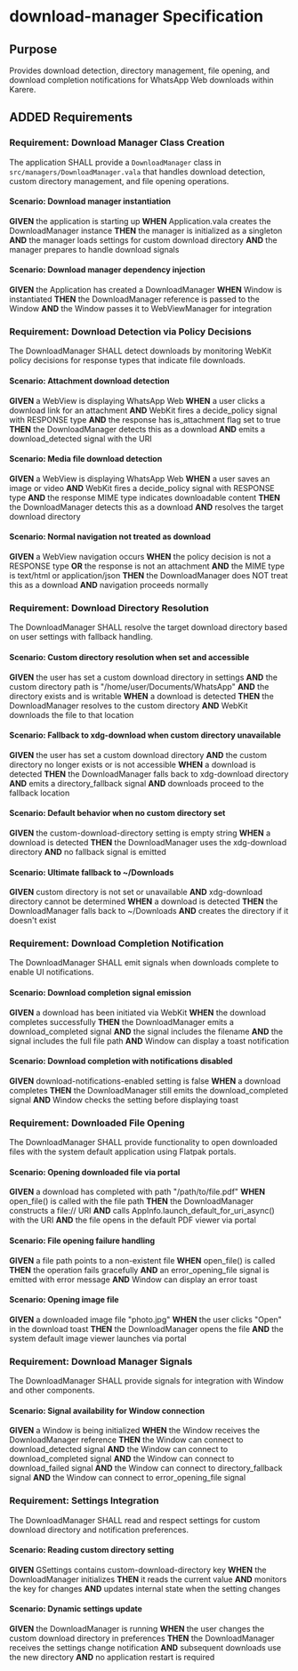 # download-manager Specification

## Purpose
Provides download detection, directory management, file opening, and download completion notifications for WhatsApp Web downloads within Karere.

## ADDED Requirements

### Requirement: Download Manager Class Creation
The application SHALL provide a `DownloadManager` class in `src/managers/DownloadManager.vala` that handles download detection, custom directory management, and file opening operations.

#### Scenario: Download manager instantiation
**GIVEN** the application is starting up
**WHEN** Application.vala creates the DownloadManager instance
**THEN** the manager is initialized as a singleton
**AND** the manager loads settings for custom download directory
**AND** the manager prepares to handle download signals

#### Scenario: Download manager dependency injection
**GIVEN** the Application has created a DownloadManager
**WHEN** Window is instantiated
**THEN** the DownloadManager reference is passed to the Window
**AND** the Window passes it to WebViewManager for integration

### Requirement: Download Detection via Policy Decisions
The DownloadManager SHALL detect downloads by monitoring WebKit policy decisions for response types that indicate file downloads.

#### Scenario: Attachment download detection
**GIVEN** a WebView is displaying WhatsApp Web
**WHEN** a user clicks a download link for an attachment
**AND** WebKit fires a decide_policy signal with RESPONSE type
**AND** the response has is_attachment flag set to true
**THEN** the DownloadManager detects this as a download
**AND** emits a download_detected signal with the URI

#### Scenario: Media file download detection
**GIVEN** a WebView is displaying WhatsApp Web
**WHEN** a user saves an image or video
**AND** WebKit fires a decide_policy signal with RESPONSE type
**AND** the response MIME type indicates downloadable content
**THEN** the DownloadManager detects this as a download
**AND** resolves the target download directory

#### Scenario: Normal navigation not treated as download
**GIVEN** a WebView navigation occurs
**WHEN** the policy decision is not a RESPONSE type
**OR** the response is not an attachment
**AND** the MIME type is text/html or application/json
**THEN** the DownloadManager does NOT treat this as a download
**AND** navigation proceeds normally

### Requirement: Download Directory Resolution
The DownloadManager SHALL resolve the target download directory based on user settings with fallback handling.

#### Scenario: Custom directory resolution when set and accessible
**GIVEN** the user has set a custom download directory in settings
**AND** the custom directory path is "/home/user/Documents/WhatsApp"
**AND** the directory exists and is writable
**WHEN** a download is detected
**THEN** the DownloadManager resolves to the custom directory
**AND** WebKit downloads the file to that location

#### Scenario: Fallback to xdg-download when custom directory unavailable
**GIVEN** the user has set a custom download directory
**AND** the custom directory no longer exists or is not accessible
**WHEN** a download is detected
**THEN** the DownloadManager falls back to xdg-download directory
**AND** emits a directory_fallback signal
**AND** downloads proceed to the fallback location

#### Scenario: Default behavior when no custom directory set
**GIVEN** the custom-download-directory setting is empty string
**WHEN** a download is detected
**THEN** the DownloadManager uses the xdg-download directory
**AND** no fallback signal is emitted

#### Scenario: Ultimate fallback to ~/Downloads
**GIVEN** custom directory is not set or unavailable
**AND** xdg-download directory cannot be determined
**WHEN** a download is detected
**THEN** the DownloadManager falls back to ~/Downloads
**AND** creates the directory if it doesn't exist

### Requirement: Download Completion Notification
The DownloadManager SHALL emit signals when downloads complete to enable UI notifications.

#### Scenario: Download completion signal emission
**GIVEN** a download has been initiated via WebKit
**WHEN** the download completes successfully
**THEN** the DownloadManager emits a download_completed signal
**AND** the signal includes the filename
**AND** the signal includes the full file path
**AND** Window can display a toast notification

#### Scenario: Download completion with notifications disabled
**GIVEN** download-notifications-enabled setting is false
**WHEN** a download completes
**THEN** the DownloadManager still emits the download_completed signal
**AND** Window checks the setting before displaying toast

### Requirement: Downloaded File Opening
The DownloadManager SHALL provide functionality to open downloaded files with the system default application using Flatpak portals.

#### Scenario: Opening downloaded file via portal
**GIVEN** a download has completed with path "/path/to/file.pdf"
**WHEN** open_file() is called with the file path
**THEN** the DownloadManager constructs a file:// URI
**AND** calls AppInfo.launch_default_for_uri_async() with the URI
**AND** the file opens in the default PDF viewer via portal

#### Scenario: File opening failure handling
**GIVEN** a file path points to a non-existent file
**WHEN** open_file() is called
**THEN** the operation fails gracefully
**AND** an error_opening_file signal is emitted with error message
**AND** Window can display an error toast

#### Scenario: Opening image file
**GIVEN** a downloaded image file "photo.jpg"
**WHEN** the user clicks "Open" in the download toast
**THEN** the DownloadManager opens the file
**AND** the system default image viewer launches via portal

### Requirement: Download Manager Signals
The DownloadManager SHALL provide signals for integration with Window and other components.

#### Scenario: Signal availability for Window connection
**GIVEN** a Window is being initialized
**WHEN** the Window receives the DownloadManager reference
**THEN** the Window can connect to download_detected signal
**AND** the Window can connect to download_completed signal
**AND** the Window can connect to download_failed signal
**AND** the Window can connect to directory_fallback signal
**AND** the Window can connect to error_opening_file signal

### Requirement: Settings Integration
The DownloadManager SHALL read and respect settings for custom download directory and notification preferences.

#### Scenario: Reading custom directory setting
**GIVEN** GSettings contains custom-download-directory key
**WHEN** the DownloadManager initializes
**THEN** it reads the current value
**AND** monitors the key for changes
**AND** updates internal state when the setting changes

#### Scenario: Dynamic settings update
**GIVEN** the DownloadManager is running
**WHEN** the user changes the custom download directory in preferences
**THEN** the DownloadManager receives the settings change notification
**AND** subsequent downloads use the new directory
**AND** no application restart is required
